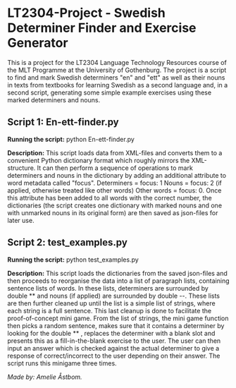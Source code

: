 # LT2304-Project - Swedish Determiner Finder and Exercise Generator

This is a project for the LT2304 Language Technology Resources course of the MLT Programme at the University of Gothenburg.
The project is a script to find and mark Swedish determiners "en" and "ett" as well as their nouns in texts from textbooks for learning Swedish as a second language and, in a second script, generating some simple example exercises using these marked determiners and nouns.

## Script 1: En-ett-finder.py

__Running the script:__
python En-ett-finder.py

__Description:__
This script loads data from XML-files and converts them to a convenient Python dictionary format which roughly mirrors the XML-structure. It can then perform a sequence of operations to mark determiners and nouns in the dictionary by adding an additional attribute to word metadata called "focus".
Determiners = focus: 1
Nouns = focus: 2 (if applied, otherwise treated like other words)
Other words = focus: 0.
Once this attribute has been added to all words with the correct number, the dictionaries (the script creates one dictionary with marked nouns and one with unmarked nouns in its original form) are then saved as json-files for later use.

## Script 2: test_examples.py

__Running the script:__
python test_examples.py

__Description:__
This script loads the dictionaries from the saved json-files and then proceeds to reorganise the data into a list of paragraph lists, containing sentence lists of words. In these lists, determiners are surrounded by double ** and nouns (if applied) are surrounded by double --. These lists are then further cleaned up until the list is a simple list of strings, where each string is a full sentence. This last cleanup is done to facilitate the proof-of-concept mini game.
From the list of strings, the mini game function then picks a random sentence, makes sure that it contains a determiner by looking for the double ** , replaces the determiner with a blank slot and presents this as a fill-in-the-blank exercise to the user. The user can then input an answer which is checked against the actual determiner to give a response of correct/incorrect to the user depending on their answer. The script runs this minigame three times.

*Made by: Amelie Åstbom.*

